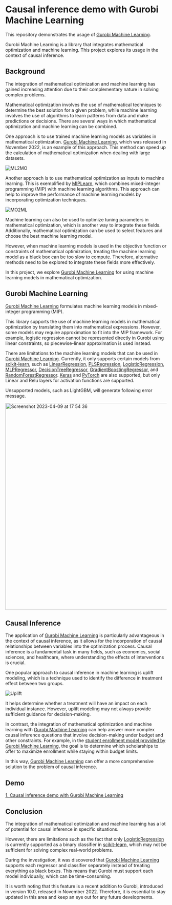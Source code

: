 # Causal inference demo with Gurobi Machine Learning

This repository demonstrates the usage of [Gurobi Machine Learning](https://gurobi-machinelearning.readthedocs.io/en/stable/).

Gurobi Machine Learning is a library that integrates mathematical optimization and machine learning. This project explores its usage in the context of causal inference.

## Background

The integration of mathematical optimization and machine learning has gained increasing attention due to their complementary nature in solving complex problems.

Mathematical optimization involves the use of mathematical techniques to determine the best solution for a given problem, while machine learning involves the use of algorithms to learn patterns from data and make predictions or decisions. There are several ways in which mathematical optimization and machine learning can be combined.

One approach is to use trained machine learning models as variables in mathematical optimization. [Gurobi Machine Learning](https://gurobi-machinelearning.readthedocs.io/en/stable/), which was released in November 2022, is an example of this approach. This method can speed up the calculation of mathematical optimization when dealing with large datasets.

![ML2MO](https://user-images.githubusercontent.com/2261067/230796668-c48b1c84-58c0-40b8-b671-8e08aa5306f5.png)

Another approach is to use mathematical optimization as inputs to machine learning. This is exemplified by [MIPLearn](https://anl-ceeesa.github.io/MIPLearn/), which combines mixed-integer programming (MIP) with machine learning algorithms. This approach can help to improve the performance of machine learning models by incorporating optimization techniques.

![MO2ML](https://user-images.githubusercontent.com/2261067/230796778-960829f6-1c9f-4c98-96b6-bee1c5cd47f4.png)

Machine learning can also be used to optimize tuning parameters in mathematical optimization, which is another way to integrate these fields. Additionally, mathematical optimization can be used to select features and choose the best machine learning model.

However, when machine learning models is used in the objective function or constraints of mathematical optimization, treating the machine learning model as a black box can be too slow to compute. Therefore, alternative methods need to be explored to integrate these fields more effectively.

In this project, we explore [Gurobi Machine Learning](https://gurobi-machinelearning.readthedocs.io/en/stable/) for using machine learning models in mathematical optimization.

## Gurobi Machine Learning

[Gurobi Machine Learning](https://gurobi-machinelearning.readthedocs.io/en/stable/) formulates machine learning models in mixed-integer programming (MIP).

This library supports the use of machine learning models in mathematical optimization by translating them into mathematical expressions. However, some models may require approximation to fit into the MIP framework. For example, logistic regression cannot be represented directly in Gurobi using linear constraints, so piecewise-linear approximation is used instead.

There are limitations to the machine learning models that can be used in [Gurobi Machine Learning](https://gurobi-machinelearning.readthedocs.io/en/stable/). Currently, it only supports certain models from [scikit-learn](https://scikit-learn.org/stable/), such as [LinearRegression](https://scikit-learn.org/stable/modules/generated/sklearn.linear_model.LinearRegression.html#sklearn.linear_model.LinearRegression), [PLSRegression](https://scikit-learn.org/stable/modules/generated/sklearn.cross_decomposition.PLSRegression.html#sklearn.cross_decomposition.PLSRegression), [LogisticRegression](https://scikit-learn.org/stable/modules/generated/sklearn.linear_model.LogisticRegression.html#sklearn.linear_model.LogisticRegression), [MLPRegressor](https://scikit-learn.org/stable/modules/generated/sklearn.neural_network.MLPRegressor.html#sklearn.neural_network.MLPRegressor), [DecisionTreeRegressor](https://scikit-learn.org/stable/modules/generated/sklearn.tree.DecisionTreeRegressor.html#sklearn.tree.DecisionTreeRegressor), [GradientBoostingRegressor](https://scikit-learn.org/stable/modules/generated/sklearn.ensemble.GradientBoostingRegressor.html#sklearn.ensemble.GradientBoostingRegressor), and [RandomForestRegressor](https://scikit-learn.org/stable/modules/generated/sklearn.ensemble.RandomForestRegressor.html#sklearn.ensemble.RandomForestRegressor). [Keras](https://keras.io/) and [PyTorch](https://pytorch.org/) are also supported, but only Linear and Relu layers for activation functions are supported.

Unsupported models, such as LightGBM, will generate following error message.

<img width="646" alt="Screenshot 2023-04-09 at 17 54 36" src="https://user-images.githubusercontent.com/2261067/230795104-01e688fb-4057-491e-bcd7-26d438144c29.png">

## Causal Inference

The application of [Gurobi Machine Learning](https://gurobi-machinelearning.readthedocs.io/en/stable/) is particularly advantageous in the context of causal inference, as it allows for the incorporation of causal relationships between variables into the optimization process. Causal inference is a fundamental task in many fields, such as economics, social sciences, and healthcare, where understanding the effects of interventions is crucial.

One popular approach to causal inference in machine learning is uplift modeling, which is a technique used to identify the difference in treatment effect between two groups.

![Uplift](https://user-images.githubusercontent.com/2261067/230800084-1d64bfd7-18d6-4dc5-a3ea-8df304d02700.png)

It helps determine whether a treatment will have an impact on each individual instance. However, uplift modeling may not always provide sufficient guidance for decision-making.

In contrast, the integration of mathematical optimization and machine learning with [Gurobi Machine Learning](https://gurobi-machinelearning.readthedocs.io/en/stable/) can help answer more complex causal inference questions that involve decision-making under budget and other constraints. For example, in the [student enrollment model provided by Gurobi Machine Learning](https://gurobi-machinelearning.readthedocs.io/en/stable/mlm-examples/student_admission.html), the goal is to determine which scholarships to offer to maximize enrollment while staying within budget limits.

In this way, [Gurobi Machine Learning](https://gurobi-machinelearning.readthedocs.io/en/stable/) can offer a more comprehensive solution to the problem of causal inference.

## Demo

[1. Causal inference demo with Gurobi Machine Learning](https://github.com/yujiosaka/causal-inference-demo-with-gurobi-machine-learning/blob/main/lab/1.%20Causal%20inference%20demo%20with%20Gurobi%20Machine%20Learning.ipynb)

## Conclusion

The integration of mathematical optimization and machine learning has a lot of potential for causal inference in specific situations.

However, there are limitations such as the fact that only [LogisticRegression](https://scikit-learn.org/stable/modules/generated/sklearn.linear_model.LogisticRegression.html#sklearn.linear_model.LogisticRegression) is currently supported as a binary classifier in [scikit-learn](https://scikit-learn.org/stable/), which may not be sufficient for solving complex real-world problems.

During the investigation, it was discovered that [Gurobi Machine Learning](https://gurobi-machinelearning.readthedocs.io/en/stable/) supports each regressor and classifier separately instead of treating everything as black boxes. This means that Gurobi must support each model individually, which can be time-consuming.

It is worth noting that this feature is a recent addition to Gurobi, introduced in version 10.0, released in November 2022. Therefore, it is essential to stay updated in this area and keep an eye out for any future developments.
